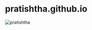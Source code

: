 # pratishtha.github.io
![pratishtha](https://user-images.githubusercontent.com/60838274/86162242-1eec9e00-bb2c-11ea-8f6c-3fb9bd770985.jpg)

